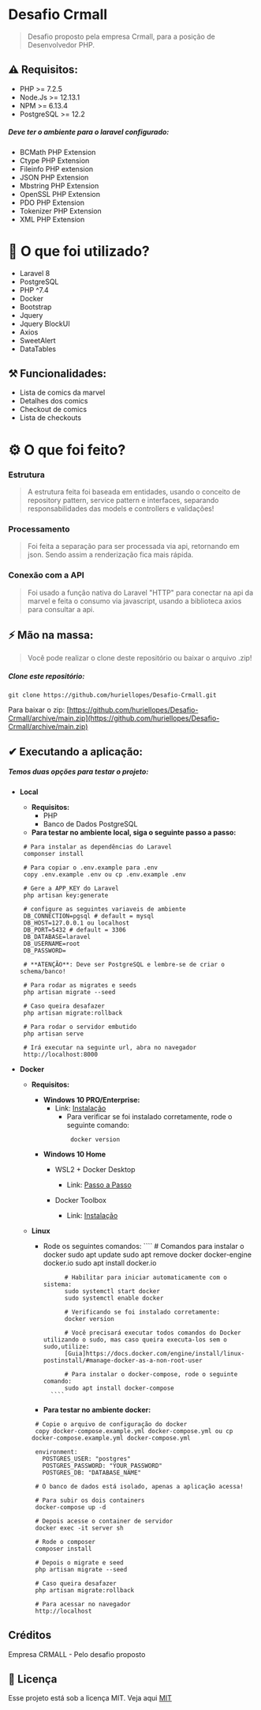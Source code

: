 # Desafio Crmall

> Desafio proposto pela empresa Crmall, para a posição de Desenvolvedor PHP.

## ⚠ Requisitos:

- PHP >= 7.2.5
- Node.Js >= 12.13.1
- NPM >= 6.13.4
- PostgreSQL >= 12.2

##### Deve ter o ambiente para o laravel configurado:

- BCMath PHP Extension
- Ctype PHP Extension
- Fileinfo PHP extension
- JSON PHP Extension
- Mbstring PHP Extension
- OpenSSL PHP Extension
- PDO PHP Extension
- Tokenizer PHP Extension
- XML PHP Extension


# 📝️ O que foi utilizado?

- Laravel 8
- PostgreSQL
- PHP ^7.4
- Docker
- Bootstrap
- Jquery
- Jquery BlockUI
- Axios
- SweetAlert
- DataTables

## ⚒ Funcionalidades:

- Lista de comics da marvel
- Detalhes dos comics
- Checkout de comics
- Lista de checkouts

# ⚙ O que foi feito?

### Estrutura

> A estrutura feita foi baseada em entidades, usando o conceito de repository pattern, service pattern e interfaces, separando responsabilidades das models e controllers e validações!

### Processamento

> Foi feita a separação para ser processada via api, retornando em json. Sendo assim a renderização fica mais rápida.

### Conexão com a API

> Foi usado a função nativa do Laravel "HTTP" para conectar na api da marvel e feita o consumo via javascript, usando a biblioteca axios para consultar a api.

## ⚡ Mão na massa:

> Você pode realizar o clone deste repositório ou baixar o arquivo .zip!

##### Clone este repositório:

````
git clone https://github.com/huriellopes/Desafio-Crmall.git
````

Para baixar o zip: [https://github.com/huriellopes/Desafio-Crmall/archive/main.zip](https://github.com/huriellopes/Desafio-Crmall/archive/main.zip)

## ✔ Executando a aplicação:

##### Temos duas opções para testar o projeto:
- **Local**
    - **Requisitos:**
        - PHP
        - Banco de Dados PostgreSQL
    - **Para testar no ambiente local, siga o seguinte passo a passo:**
    
     ````
      # Para instalar as dependências do Laravel
      componser install
      
      # Para copiar o .env.example para .env
      copy .env.example .env ou cp .env.example .env
      
      # Gere a APP_KEY do Laravel
      php artisan key:generate
      
      # configure as seguintes variaveis de ambiente
      DB_CONNECTION=pgsql # default = mysql
      DB_HOST=127.0.0.1 ou localhost
      DB_PORT=5432 # default = 3306
      DB_DATABASE=laravel
      DB_USERNAME=root
      DB_PASSWORD=
      
      # **ATENÇÃO**: Deve ser PostgreSQL e lembre-se de criar o schema/banco!
      
      # Para rodar as migrates e seeds
      php artisan migrate --seed
      
      # Caso queira desafazer
      php artisan migrate:rollback
      
      # Para rodar o servidor embutido
      php artisan serve
      
      # Irá executar na seguinte url, abra no navegador
      http://localhost:8000
    ````
 
- **Docker**
    - **Requisitos:**
        - **Windows 10 PRO/Enterprise:**
            - Link: [Instalação](https://hub.docker.com/editions/community/docker-ce-desktop-windows)
                - Para verificar se foi instalado corretamente, rode o seguinte comando:
                  ````
                   docker version
                  ````
        - **Windows 10 Home**
            - WSL2 + Docker Desktop
                - Link: [Passo a Passo](https://www.notion.so/Docker-Desktop-WSL-2-fc6af93d3cac4de9a4a185f78c4a9566)

            - Docker Toolbox
                - Link: [Instalação](https://www.notion.so/Docker-Toolbox-legacy-7234f5f412444cabb70d0270b1ecc01a)

    - **Linux**
      - Rode os seguintes comandos:
              ````
                  # Comandos para instalar o docker
                  sudo apt update
                  sudo apt remove docker docker-engine docker.io
                  sudo apt install docker.io
              
                  # Habilitar para iniciar automaticamente com o sistema:
                  sudo systemctl start docker
                  sudo systemctl enable docker
              
                  # Verificando se foi instalado corretamente:
                  docker version
              
                  # Você precisará executar todos comandos do Docker utilizando o sudo, mas caso queira executa-los sem o sudo,utilize:
                  [Guia]https://docs.docker.com/engine/install/linux-postinstall/#manage-docker-as-a-non-root-user
              
                  # Para instalar o docker-compose, rode o seguinte comando:
                  sudo apt install docker-compose
              ````

      - **Para testar no ambiente docker:**

      ````
       # Copie o arquivo de configuração do docker 
       copy docker-compose.example.yml docker-compose.yml ou cp docker-compose.example.yml docker-compose.yml
  
       environment:
         POSTGRES_USER: "postgres"
         POSTGRES_PASSWORD: "YOUR_PASSWORD"
         POSTGRES_DB: "DATABASE_NAME"

       # O banco de dados está isolado, apenas a aplicação acessa!
  
       # Para subir os dois containers
       docker-compose up -d
    
       # Depois acesse o container de servidor
       docker exec -it server sh
    
       # Rode o composer
       composer install
    
       # Depois o migrate e seed
       php artisan migrate --seed
    
       # Caso queira desafazer
       php artisan migrate:rollback
    
       # Para acessar no navegador
       http://localhost
      ````
  
## Créditos

Empresa CRMALL - Pelo desafio proposto

## 📝 Licença

Esse projeto está sob a licença MIT. Veja aqui [MIT](LICENSE)
